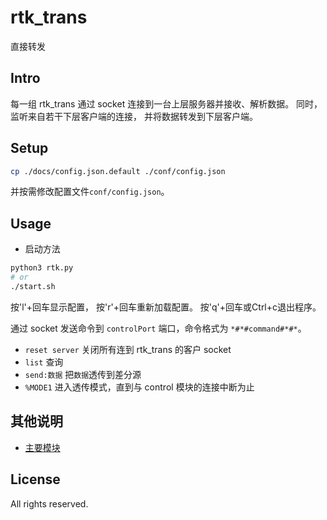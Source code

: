 # rtk_trans
直接转发

## Intro
每一组 rtk_trans 通过 socket 连接到一台上层服务器并接收、解析数据。
同时，监听来自若干下层客户端的连接，
并将数据转发到下层客户端。

## Setup
```bash
cp ./docs/config.json.default ./conf/config.json
```
并按需修改配置文件`conf/config.json`。

## Usage
- 启动方法
```bash
python3 rtk.py
# or
./start.sh
```

按'l'+回车显示配置，
按'r'+回车重新加载配置。
按'q'+回车或Ctrl+c退出程序。

通过 socket 发送命令到 `controlPort` 端口，命令格式为 `*#*#command#*#*`。

- `reset server` 关闭所有连到 rtk_trans 的客户 socket
- `list` 查询
- `send:数据` 把`数据`透传到差分源
- `%MODE1` 进入透传模式，直到与 control 模块的连接中断为止

## 其他说明
* [主要模块](docs/modules.md)

## License
All rights reserved.

